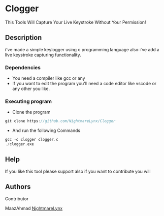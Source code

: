 # Clogger

This Tools Will Capture Your Live Keystroke Without Your Permission!

## Description

i've made a simple keylogger using c programming language also i've add a live keystroke capturing functionality.

### Dependencies

* You need a compiler like gcc or any
* If you want to edit the program you'll need a code editor like vscode or any other you like.

### Executing program

* Clone the program
```c
git clone https://github.com/NightmareLynx/Clogger
```
* And run the following Commands

```c
gcc -o clogger clogger.c
./clogger.exe
```

## Help

If you like this tool please support also if you want to contribute you will

## Authors

Contributor

MaazAhmad
[NightmareLynx](https://github.com/NightmareLynx)
